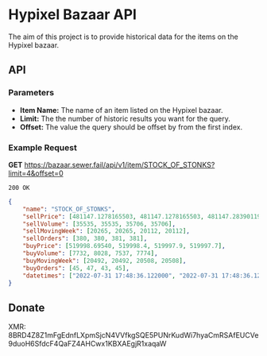 # Hypixel Bazaar API

The aim of this project is to provide historical data for the items on the Hypixel bazaar. 

## API

### Parameters

- **Item Name:** The name of an item listed on the Hypixel bazaar.
- **Limit:** The the number of historic results you want for the query.
- **Offset:** The value the query should be offset by from the first index.

### Example Request

**GET** https://bazaar.sewer.fail/api/v1/item/STOCK_OF_STONKS?limit=4&offset=0

`200 OK`

``` json
{
    "name": "STOCK_OF_STONKS",
    "sellPrice": [481147.1278165503, 481147.1278165503, 481147.2839011925, 481147.2839011925],
    "sellVolume": [35535, 35535, 35706, 35706],
    "sellMovingWeek": [20265, 20265, 20112, 20112],
    "sellOrders": [380, 380, 381, 381],
    "buyPrice": [519998.69540, 519998.4, 519997.9, 519997.7],
    "buyVolume": [7732, 8028, 7537, 7774],
    "buyMovingWeek": [20492, 20492, 20508, 20508],
    "buyOrders": [45, 47, 43, 45],
    "datetimes": ["2022-07-31 17:48:36.122000", "2022-07-31 17:48:36.122000", "2022-07-31 18:09:44.794000", "2022-07-31 18:10:15.634000"]
}
```

## Donate
XMR: 8BRD4Z8Z1mFgEdnfLXpmSjcN4VVfkgSQE5PUNrKudWi7hyaCmRSAfEUCVe9duoH6SfdcF4QaFZ4AHCwx1KBXAEgjR1xaqaW
